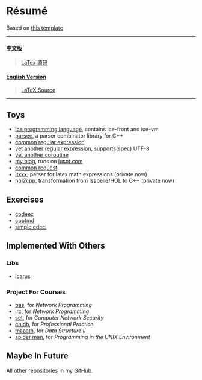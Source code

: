 # Résumé

Based on [this template](https://github.com/billryan/resume)

<hr>

#### [中文版](./resume-cn.pdf)

> [LaTex 源码](./resume-cn.tex)

#### [English Version](./resume.pdf)

> [LaTeX Source](./resume.tex)

<hr>

## Toys

* [ice programming language](https://github.com/ice-lang), contains ice-front and ice-vm
* [parsec](https://github/MU001999/parsec), a parser combinator library for C++
* [common regular expression](https://github.com/MU001999/commonregex)
* [yet another regular expression](https://github.com/MU001999/yare), supports(spec) UTF-8
* [yet another coroutine](https://github.com/MU001999/yac)
* [my blog](https://github.com/MU001999/blog), runs on [jusot.com](http://www.jusot.com)
* [common request](https://github.com/MU001999/commonrequest)
* [ltxxx](https://github.com/MU001999/ltxxx), parser for latex math expressions (private now)
* [hol2cpp](https:///github.com/MU001999/hol2cpp), transformation from Isabelle/HOL to C++ (private now)

## Exercises

* [codeex](https://github.com/MU001999/codeex)
* [cpptmd](https://github.com/MU001999/cpptmd)
* [simple cdecl](https://github.com/MU001999/simple_cdecl)

## Implemented With Others

### Libs

* [icarus](https://github.com/Jusot/icarus)

### Project For Courses

* [bas](https://github.com/Jusot/bas), for *Network Programming*
* [irc](https://github.com/Jusot/npcp), for *Network Programming*
* [set](https://github.com/Jusot/set), for *Computer Network Security*
* [chidb](https://github.com/Jusot/chidb), for *Professional Practice*
* [maaath](https://github.com/MU001999/maaath), for *Data Structure Ⅱ*
* [spider man](https://github.com/MU001999/spiderman), for *Programming in the UNIX Environment*

## Maybe In Future

All other repositories in my GitHub.
